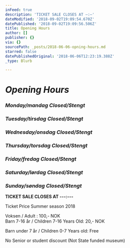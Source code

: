 ```yaml
---
inFeed: true
description: 'TICKET SALE CLOSES AT —:—'
dateModified: '2018-09-02T19:09:54.670Z'
datePublished: '2018-09-02T19:09:56.506Z'
title: Opening Hours
author: []
publisher: {}
via: {}
sourcePath: _posts/2018-06-06-opning-hours.md
starred: false
datePublishedOriginal: '2018-06-06T12:23:19.388Z'
_type: Blurb

---
```

# _Opening Hours_

### _Monday/mandag Closed/Stengt_

### _Tuesday/tirsdag Closed/Stengt_

### _Wednesday/onsdag Closed/Stengt_

### _Thursday/torsdag Closed/Stengt_

### _Friday/fredag Closed/Stengt_

### _Saturday/lørdag Closed/Stengt_

### _Sunday/søndag Closed/Stengt_

**TICKET SALE CLOSES AT ---:---**

Ticket Price Summer season 2018

Voksen / Adult : 100,- NOK  
Barn 7-16 år / Children 7-16 Years Old: 20,- NOK

Barn under 7 år / Children 0-7 Years old: Free

No Senior or student discount (Not State funded museum)